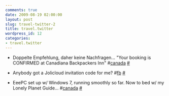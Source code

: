 ```yaml
---
comments: true
date: 2009-08-19 02:00:00
layout: post
slug: travel-twitter-2
title: travel.twitter
wordpress_id: 12
categories:
- travel.twitter
---
```



	
  * Doppelte Empfehlung, daher keine Nachfragen... "Your booking is CONFIRMED at Canadiana Backpackers Inn" #[canada](http://search.twitter.com/search?q=%23canada) [#](http://twitter.com/neXter/statuses/3384141301)

	
  * Anybody got a Jolicloud invitation code for me? #[fb](http://search.twitter.com/search?q=%23fb) [#](http://twitter.com/neXter/statuses/3387373618)

	
  * EeePC set up w/ Windows 7, running smoothly so far. Now to bed w/ my Lonely Planet Guide... #[canada](http://search.twitter.com/search?q=%23canada) [#](http://twitter.com/neXter/statuses/3391235881)



